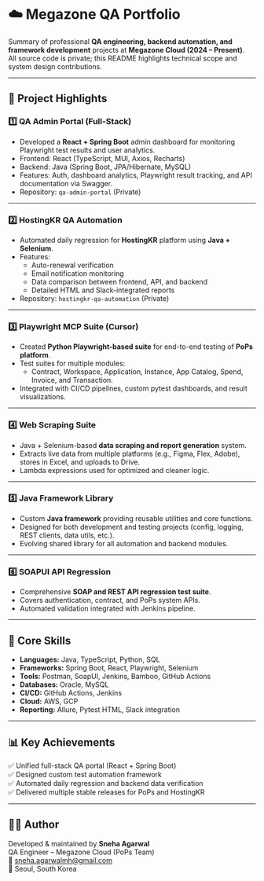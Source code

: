 # ☁️ Megazone QA Portfolio

Summary of professional **QA engineering, backend automation, and framework development** projects at **Megazone Cloud (2024 – Present)**.  
All source code is private; this README highlights technical scope and system design contributions.

---

## 🔹 Project Highlights

### 1️⃣ QA Admin Portal (Full-Stack)
- Developed a **React + Spring Boot** admin dashboard for monitoring Playwright test results and user analytics.
- Frontend: React (TypeScript, MUI, Axios, Recharts)
- Backend: Java (Spring Boot, JPA/Hibernate, MySQL)
- Features: Auth, dashboard analytics, Playwright result tracking, and API documentation via Swagger.
- Repository: `qa-admin-portal` (Private)

---

### 2️⃣ HostingKR QA Automation
- Automated daily regression for **HostingKR** platform using **Java + Selenium**.
- Features:
  - Auto-renewal verification  
  - Email notification monitoring  
  - Data comparison between frontend, API, and backend  
  - Detailed HTML and Slack-integrated reports
- Repository: `hostingkr-qa-automation` (Private)

---

### 3️⃣ Playwright MCP Suite (Cursor)
- Created **Python Playwright-based suite** for end-to-end testing of **PoPs platform**.
- Test suites for multiple modules:
  - Contract, Workspace, Application, Instance, App Catalog, Spend, Invoice, and Transaction.
- Integrated with CI/CD pipelines, custom pytest dashboards, and result visualizations.

---

### 4️⃣ Web Scraping Suite
- Java + Selenium-based **data scraping and report generation** system.
- Extracts live data from multiple platforms (e.g., Figma, Flex, Adobe), stores in Excel, and uploads to Drive.
- Lambda expressions used for optimized and cleaner logic.

---

### 5️⃣ Java Framework Library
- Custom **Java framework** providing reusable utilities and core functions.
- Designed for both development and testing projects (config, logging, REST clients, data utils, etc.).
- Evolving shared library for all automation and backend modules.

---

### 6️⃣ SOAPUI API Regression
- Comprehensive **SOAP and REST API regression test suite**.
- Covers authentication, contract, and PoPs system APIs.
- Automated validation integrated with Jenkins pipeline.

---

## 🧰 Core Skills
- **Languages:** Java, TypeScript, Python, SQL  
- **Frameworks:** Spring Boot, React, Playwright, Selenium  
- **Tools:** Postman, SoapUI, Jenkins, Bamboo, GitHub Actions  
- **Databases:** Oracle, MySQL  
- **CI/CD:** GitHub Actions, Jenkins  
- **Cloud:** AWS, GCP  
- **Reporting:** Allure, Pytest HTML, Slack integration  

---

## 📊 Key Achievements
✅ Unified full-stack QA portal (React + Spring Boot)  
✅ Designed custom test automation framework  
✅ Automated daily regression and backend data verification  
✅ Delivered multiple stable releases for PoPs and HostingKR  

---

## 👩‍💻 Author
Developed & maintained by **Sneha Agarwal**  
QA Engineer – Megazone Cloud (PoPs Team)  
📧 sneha.agarwalmh@gmail.com  
📍 Seoul, South Korea
